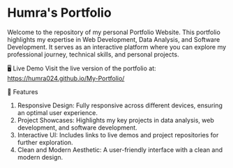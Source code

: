 # Humra's Portfolio
Welcome to the repository of my personal Portfolio Website. This portfolio highlights my expertise in Web Development, Data Analysis, and Software Development. It serves as an interactive platform where you can explore my professional journey, technical skills, and personal projects.

🖥️ Live Demo
Visit the live version of the portfolio at: https://humra024.github.io/My-Portfolio/

🌟 Features

1. Responsive Design: Fully responsive across different devices, ensuring an optimal user experience.
2. Project Showcases: Highlights my key projects in data analysis, web development, and software development.
3. Interactive UI: Includes links to live demos and project repositories for further exploration.
4. Clean and Modern Aesthetic: A user-friendly interface with a clean and modern design.
